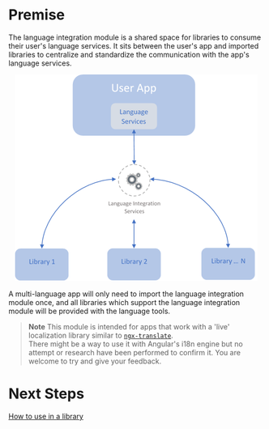 # Premise
The language integration module is a shared space for libraries to consume their user's language services.
It sits between the user's app and imported libraries to centralize and standardize the communication with the app's language services.

<center>

![Language Integration Diagram](LanguageIntegrationModule/.attachments/Integration-diagram.png)

</center>

A multi-language app will only need to import the language integration module once, and all libraries which support the language integration module will be provided with the language tools.

> **Note** This module is intended for apps that work with a 'live' localization library similar to [`ngx-translate`](https://github.com/ngx-translate/core).  
There might be a way to use it with Angular's i18n engine but no attempt or research have been performed to confirm it. You are welcome to try and give your feedback.

# Next Steps
[How to use in a library](/Modules/LanguageIntegrationModule/How-to-use-in-a-library)